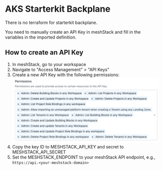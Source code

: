 # AKS Starterkit Backplane

There is no terraform for starterkit backplane.

You need to manually create an API Key in meshStack and fill in the variables in the imported definition.

## How to create an API Key

1. In meshStack, go to your workspace
2. Navigate to "Access Management" > "API Keys"
3. Create a new API Key with the following permissions:
![alt text](permissions.png)
4. Copy the key ID to MESHSTACK_API_KEY and secret to MESHSTACK_API_SECRET
5. Set the MESHSTACK_ENDPOINT to your meshStack API endpoint, e.g., `https://api.<your-meshstack-domain>`
